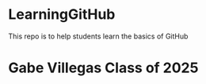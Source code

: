 # LearningGitHub
This repo is to help students learn the basics of GitHub
# Gabe Villegas Class of 2025
